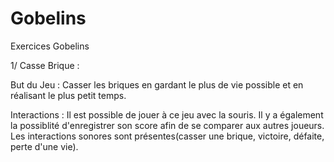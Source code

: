 # Gobelins
Exercices Gobelins

1/ Casse Brique :

   But du Jeu : Casser les briques en gardant le plus de vie possible et en réalisant le plus petit temps.

   Interactions : Il est possible de jouer à ce jeu avec la souris. 
                  Il y a également la possiblité d'enregistrer son score afin de se comparer aux autres joueurs.
                  Les interactions sonores sont présentes(casser une brique, victoire, défaite, perte d'une vie).
